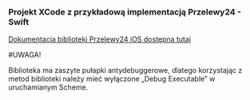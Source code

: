 ### Projekt XCode z przykładową implementacją Przelewy24 - Swift

[Dokumentacja biblioteki Przelewy24 iOS dostępna tutaj](https://github.com/przelewy24/p24-mobile-lib-ios)

#UWAGA!

Biblioteka ma zaszyte pułapki antydebuggerowe, dlatego korzystając z metod biblioteki należy mieć wyłączone „Debug Executable” w uruchamianym Scheme.
